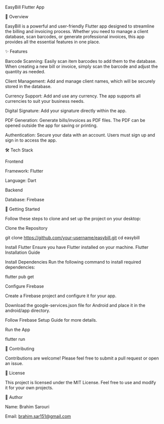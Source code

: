 EasyBill Flutter App

📱 Overview

EasyBill is a powerful and user-friendly Flutter app designed to streamline the billing and invoicing process. Whether you need to manage a client database, scan barcodes, or generate professional invoices, this app provides all the essential features in one place.

✨ Features

Barcode Scanning: Easily scan item barcodes to add them to the database. When creating a new bill or invoice, simply scan the barcode and adjust the quantity as needed.

Client Management: Add and manage client names, which will be securely stored in the database.

Currency Support: Add and use any currency. The app supports all currencies to suit your business needs.

Digital Signature: Add your signature directly within the app.

PDF Generation: Generate bills/invoices as PDF files. The PDF can be opened outside the app for saving or printing.

Authentication: Secure your data with an account. Users must sign up and sign in to access the app.

🛠️ Tech Stack

Frontend

Framework: Flutter

Language: Dart

Backend

Database: Firebase

🏁 Getting Started

Follow these steps to clone and set up the project on your desktop:

Clone the Repository

git clone https://github.com/your-username/easybill.git
cd easybill

Install Flutter
Ensure you have Flutter installed on your machine. Flutter Installation Guide

Install Dependencies
Run the following command to install required dependencies:

flutter pub get

Configure Firebase

Create a Firebase project and configure it for your app.

Download the google-services.json file for Android and place it in the android/app directory.

Follow Firebase Setup Guide for more details.

Run the App

flutter run

🙌 Contributing

Contributions are welcome! Please feel free to submit a pull request or open an issue.

📜 License

This project is licensed under the MIT License. Feel free to use and modify it for your own projects.

👤 Author

Name: Brahim Sarouri

Email: brahim.sar151@gmail.com
